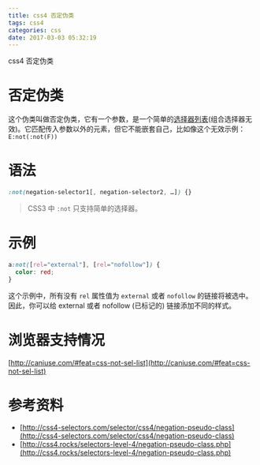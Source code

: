 ```yaml
---
title: css4 否定伪类
tags: css4
categories: css
date: 2017-03-03 05:32:19
---
```


css4 否定伪类

<!-- more -->

# 否定伪类

这个伪类叫做否定伪类，它有一个参数，是一个简单的[选择器列表](https://www.w3.org/TR/selectors/#grouping)(组合选择器无效)。它匹配传入参数以外的元素，但它不能嵌套自己，比如像这个无效示例：`E:not(:not(F))`

# 语法

```css
:not(negation-selector1[, negation-selector2, …]) {}
```

> CSS3 中 `:not` 只支持简单的选择器。

# 示例

```css
a:not([rel="external"], [rel="nofollow"]) {
  color: red;
}
```

这个示例中，所有没有 `rel` 属性值为 `external` 或者 `nofollow` 的链接将被选中。因此，你可以给 external 或者 nofollow (已标记的) 链接添加不同的样式。

# 浏览器支持情况

[http://caniuse.com/#feat=css-not-sel-list](http://caniuse.com/#feat=css-not-sel-list)

# 参考资料

* [http://css4-selectors.com/selector/css4/negation-pseudo-class](http://css4-selectors.com/selector/css4/negation-pseudo-class)
* [http://css4.rocks/selectors-level-4/negation-pseudo-class.php](http://css4.rocks/selectors-level-4/negation-pseudo-class.php)
